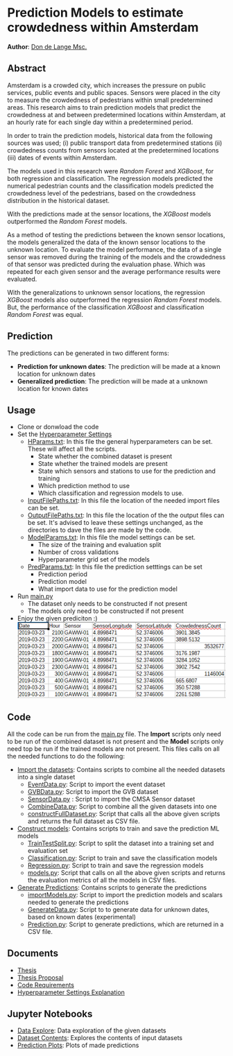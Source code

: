 # Prediction Models to estimate crowdedness within Amsterdam
**Author**: [Don de Lange Msc.](mailto:delangedon@gmail.com?subject=[Github]%20Prediction%20Models%20Crowdedness)

## Abstract
Amsterdam is a crowded city, which increases the pressure on public services, public events and public spaces. Sensors were placed in the city to measure the crowdedness of pedestrians within small predetermined areas. This research aims to train prediction models that predict the crowdedness at and between predetermined locations within Amsterdam, at an hourly rate for each single day within a predetermined period. 

In order to train the prediction models, historical data from the following sources was used; (i) public transport data from predetermined stations (ii) crowdedness counts from sensors located at the predetermined locations (iii) dates of events within Amsterdam. 

The models used in this research were *Random Forest* and *XGBoost*, for both regression and classification. The regression models predicted the numerical pedestrian counts and the classification models predicted the crowdedness level of the pedestrians, based on the crowdedness distribution in the historical dataset. 

With the predictions made at the sensor locations, the *XGBoost* models outperformed the *Random Forest* models. 

As a method of testing the predictions between the known sensor locations, the models generalized the data of the known sensor locations to the unknown location. To evaluate the model performance, the data of a single sensor was removed during the training of the models and the crowdedness of that sensor was predicted during the evaluation phase. Which was repeated for each given sensor and the average performance results were evaluated. 

With the generalizations to unknown sensor locations, the regression *XGBoost* models also outperformed the regression *Random Forest* models. But, the performance of the classification *XGBoost* and classification *Random Forest* was equal. 

## Prediction
The predictions can be generated in two different forms:
- **Prediction for unknown dates**: The prediction will be made at a known location for unknown dates
- **Generalized prediction**: The prediction will be made at a unknown location for known dates

## Usage
- Clone or donwload the code
- Set the [Hyperparameter Settings](ParamSettings)
    - [HParams.txt](ParamSettings/HParams.txt): In this file the general hyperparameters can be set. These will affect all the scripts. 
        - State whether the combined dataset is present
        - State whether the trained models are present
        - State which sensors and stations to use for the prediction and training
        - Which prediction method to use
        - Which classification and regression models to use. 
    - [InputFilePaths.txt](ParamSettings/InputFilePaths.txt): In this file the location of the needed import files can be set. 
    - [OutputFilePaths.txt](ParamSettings/OutputFilePaths.txt): In this file the location of the the output files can be set. It's advised to leave these settings unchanged, as the directories to dave the files are made by the code. 
    - [ModelParams.txt](ParamSettings/ModelParams.txt): In this file the model settings can be set. 
        - The size of the training and evaluation split
        - Number of cross validations
        - Hyperparameter grid set of the models
    - [PredParams.txt](ParamSettings/PredParams.txt): In this file the prediction setttings can be set
        - Prediction period 
        - Prediction model
        - What import data to use for the prediction model
- Run [main.py](main.py)
    - The dataset only needs to be constructed if not present
    - The models only need to be constructed if not present 
- Enjoy the given prediciton :) 
![Output](Additional/OutputFile.PNG)

## Code
All the code can be run from the [main.py](main.py) file. The **Import** scripts only need to be run of the combined dataset is not present and the **Model** scripts only need top be run if the trained models are not present. This files calls on all the needed functions to do the following:
- [Import the datasets](Code/ImportData): Contains scripts to combine all the needed datasets into a single dataset
    - [EventData.py](Code/ImportData/EventData.py): Script to import the event dataset
    - [GVBData.py](Code/ImportData/GVBData.py): Script to import the GVB dataset
    - [SensorData.py](Code/ImportData/SensorData.py) : Script to import the CMSA Sensor dataset
    - [CombineData.py](Code/ImportData/CombineData.py): Script to combine all the given datasets into one
    - [constructFullDataset.py](Code/ImportData/constructFullDataset.py): Script that calls all the above given scripts and returns the full dataset as CSV file. 
- [Construct models](Code/Models): Contains scripts to train and save the prediction ML models
    - [TrainTestSplit.py](Code/Models/TrainTestSplit.py): Script to split the dataset into a training set and evaluation set
    - [Classification.py](Code/Models/Classification.py): Script to train and save the classification models 
    - [Regression.py](Code/Models/Regression.py): Script to train and save the regression models
    - [models.py](Code/Models/models.py): Script that calls on all the above given scripts and returns the evaluation metrics of all the models in CSV files. 
- [Generate Predictions](Code/Prediction): Contains scripts to generate the predictions
    - [importModels.py](Code/Prediction/importModels.py): Script to import the prediction models and scalars needed to generate the predictions
    - [GenerateData.py](Code/Prediction/GenerateData.py): Script to to generate data for unknown dates, based on known dates (experimental)
    - [Prediction.py](Code/Prediction/Prediction.py): Script to generate predictions, which are returned in a CSV file. 

## Documents
- [Thesis](Documents/Thesis%20Crowdedness.pdf)
- [Thesis Proposal](Documents/Thesis_Proposal_Crowdedness.pdf)
- [Code Requirements](Documents/Requirements.md)
- [Hyperparameter Settings Explanation](Documents/Hyperparameters.md)

## Jupyter Notebooks 
- [Data Explore](Jupyter%20Notebooks/Data%20Explore.ipynb): Data exploration of the given datasets
- [Dataset Contents](Jupyter%20Notebooks/Dataset%Contents.ipynb): Explores the contents of input datasets
- [Prediction Plots](Jupyter%20Notebooks/Prediction%Plots.ipynb): Plots of made predictions